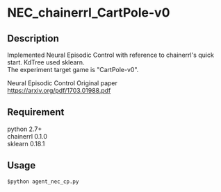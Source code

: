 # NEC_chainerrl_CartPole-v0

## Description
Implemented Neural Episodic Control with reference to chainerrl's quick start. KdTree used sklearn.  
The experiment target game is "CartPole-v0".  
  
Neural Episodic Control Original paper   
https://arxiv.org/pdf/1703.01988.pdf

## Requirement
python 2.7+  
chainerrl 0.1.0  
sklearn 0.18.1

## Usage
`$python agent_nec_cp.py`
